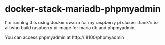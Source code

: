 # docker-stack-mariadb-phpmyadmin

I'm running this using docker swarm for my raspberry pi cluster thank's to all who build  raspberry pi image for maria db and phpmyadmin,

You can access phpmyadmin at http://<yourip>:8100/phpmyadmin
